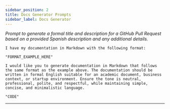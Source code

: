 ```yaml
---
sidebar_position: 2
title: Docs Generator Prompts
sidebar_label: Docs Generator
---
```


*Prompt to generate a formal title and description for a GitHub Pull Request based on a provided Spanish description and any additional details.*

```text
I have my documentation in Markdown with the following format:

"FORMAT_EXAMPLE_HERE"

I would like you to generate documentation in Markdown that follows the same format as the example above. The documentation should be written in formal English suitable for an academic document, business context, or startup environment. Ensure the tone is neutral, professional, polite, and respectful, while maintaining simple, concise, and minimalistic language.

"CODE"
```

---